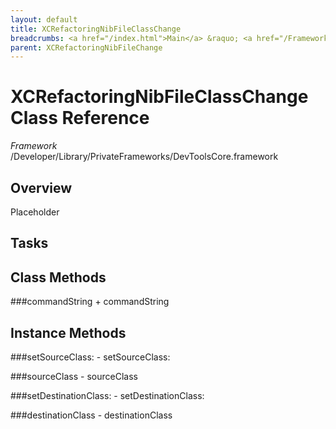 ```yaml
---
layout: default
title: XCRefactoringNibFileClassChange
breadcrumbs: <a href="/index.html">Main</a> &raquo; <a href="/Frameworks.html">Framework</a> &raquo; <a href="/Frameworks/DevToolsCore.html">DevToolsCore</a> &raquo; XCRefactoringNibFileClassChange
parent: XCRefactoringNibFileChange 
---
```

# XCRefactoringNibFileClassChange Class Reference

*Framework* /Developer/Library/PrivateFrameworks/DevToolsCore.framework

## Overview

Placeholder

## Tasks

## Class Methods

<a name="+commandString"></a>
###commandString
    + commandString

## Instance Methods

<a name="-setSourceClass:"></a>
###setSourceClass:
    - setSourceClass:

<a name="-sourceClass"></a>
###sourceClass
    - sourceClass

<a name="-setDestinationClass:"></a>
###setDestinationClass:
    - setDestinationClass:

<a name="-destinationClass"></a>
###destinationClass
    - destinationClass

